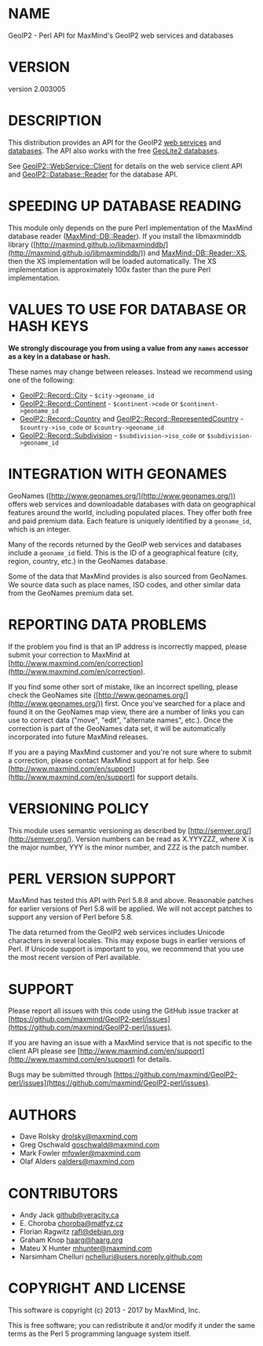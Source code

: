 # NAME

GeoIP2 - Perl API for MaxMind's GeoIP2 web services and databases

# VERSION

version 2.003005

# DESCRIPTION

This distribution provides an API for the GeoIP2
[web services](http://dev.maxmind.com/geoip/geoip2/web-services) and
[databases](http://dev.maxmind.com/geoip/geoip2/downloadable). The API also
works with the free
[GeoLite2 databases](http://dev.maxmind.com/geoip/geoip2/geolite2/).

See [GeoIP2::WebService::Client](https://metacpan.org/pod/GeoIP2::WebService::Client) for details on the web service client API
and [GeoIP2::Database::Reader](https://metacpan.org/pod/GeoIP2::Database::Reader) for the database API.

# SPEEDING UP DATABASE READING

This module only depends on the pure Perl implementation of the MaxMind
database reader ([MaxMind::DB::Reader](https://metacpan.org/pod/MaxMind::DB::Reader)). If you install the libmaxminddb
library ([http://maxmind.github.io/libmaxminddb/](http://maxmind.github.io/libmaxminddb/)) and
[MaxMind::DB::Reader::XS](https://metacpan.org/pod/MaxMind::DB::Reader::XS), then the XS implementation will be loaded
automatically. The XS implementation is approximately 100x faster than the
pure Perl implementation.

# VALUES TO USE FOR DATABASE OR HASH KEYS

**We strongly discourage you from using a value from any `names` accessor as
a key in a database or hash.**

These names may change between releases. Instead we recommend using one of the
following:

- [GeoIP2::Record::City](https://metacpan.org/pod/GeoIP2::Record::City) - `$city->geoname_id`
- [GeoIP2::Record::Continent](https://metacpan.org/pod/GeoIP2::Record::Continent) - `$continent->code` or `$continent->geoname_id`
- [GeoIP2::Record::Country](https://metacpan.org/pod/GeoIP2::Record::Country) and [GeoIP2::Record::RepresentedCountry](https://metacpan.org/pod/GeoIP2::Record::RepresentedCountry) - `$country->iso_code` or `$country->geoname_id`
- [GeoIP2::Record::Subdivision](https://metacpan.org/pod/GeoIP2::Record::Subdivision) - `$subdivision->iso_code` or `$subdivision->geoname_id`

# INTEGRATION WITH GEONAMES

GeoNames ([http://www.geonames.org/](http://www.geonames.org/)) offers web services and downloadable
databases with data on geographical features around the world, including
populated places. They offer both free and paid premium data. Each feature is
uniquely identified by a `geoname_id`, which is an integer.

Many of the records returned by the GeoIP web services and databases include a
`geoname_id` field. This is the ID of a geographical feature (city, region,
country, etc.) in the GeoNames database.

Some of the data that MaxMind provides is also sourced from GeoNames. We
source data such as place names, ISO codes, and other similar data from the
GeoNames premium data set.

# REPORTING DATA PROBLEMS

If the problem you find is that an IP address is incorrectly mapped, please
submit your correction to MaxMind at [http://www.maxmind.com/en/correction](http://www.maxmind.com/en/correction).

If you find some other sort of mistake, like an incorrect spelling, please
check the GeoNames site ([http://www.geonames.org/](http://www.geonames.org/)) first. Once you've searched
for a place and found it on the GeoNames map view, there are a number of links
you can use to correct data ("move", "edit", "alternate names", etc.). Once
the correction is part of the GeoNames data set, it will be automatically
incorporated into future MaxMind releases.

If you are a paying MaxMind customer and you're not sure where to submit a
correction, please contact MaxMind support at for help. See
[http://www.maxmind.com/en/support](http://www.maxmind.com/en/support) for support details.

# VERSIONING POLICY

This module uses semantic versioning as described by
[http://semver.org/](http://semver.org/). Version numbers can be read as X.YYYZZZ, where X is the
major number, YYY is the minor number, and ZZZ is the patch number.

# PERL VERSION SUPPORT

MaxMind has tested this API with Perl 5.8.8 and above. Reasonable patches for
earlier versions of Perl 5.8 will be applied. We will not accept patches to
support any version of Perl before 5.8.

The data returned from the GeoIP2 web services includes Unicode characters in
several locales. This may expose bugs in earlier versions of Perl. If Unicode
support is important to you, we recommend that you use the most recent version
of Perl available.

# SUPPORT

Please report all issues with this code using the GitHub issue tracker at
[https://github.com/maxmind/GeoIP2-perl/issues](https://github.com/maxmind/GeoIP2-perl/issues).

If you are having an issue with a MaxMind service that is not specific to the
client API please see [http://www.maxmind.com/en/support](http://www.maxmind.com/en/support) for details.

Bugs may be submitted through [https://github.com/maxmind/GeoIP2-perl/issues](https://github.com/maxmind/GeoIP2-perl/issues).

# AUTHORS

- Dave Rolsky <drolsky@maxmind.com>
- Greg Oschwald <goschwald@maxmind.com>
- Mark Fowler <mfowler@maxmind.com>
- Olaf Alders <oalders@maxmind.com>

# CONTRIBUTORS

- Andy Jack <github@veracity.ca>
- E. Choroba <choroba@matfyz.cz>
- Florian Ragwitz <rafl@debian.org>
- Graham Knop <haarg@haarg.org>
- Mateu X Hunter <mhunter@maxmind.com>
- Narsimham Chelluri <nchelluri@users.noreply.github.com>

# COPYRIGHT AND LICENSE

This software is copyright (c) 2013 - 2017 by MaxMind, Inc.

This is free software; you can redistribute it and/or modify it under
the same terms as the Perl 5 programming language system itself.
